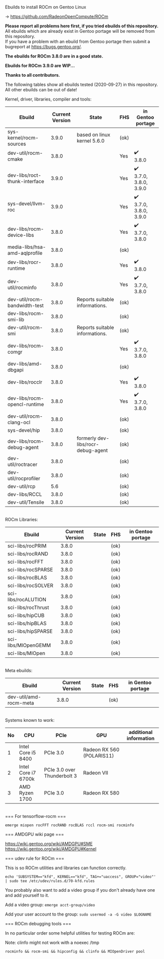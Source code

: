 Ebuilds to install ROCm on Gentoo Linux

-> https://github.com/RadeonOpenCompute/ROCm

**Please report all problems here first, if you tried ebuilds of this repository.**<br>
All ebuilds which are already exist in Gentoo portage will be removed from this repository.<br>
If you have a problem with an ebuild from Gentoo portage then submit a bugreport at https://bugs.gentoo.org/.

**The ebuilds for ROCm 3.8.0 are in a good state.**<br>

**Ebuilds for ROCm 3.9.0 are WIP...**<br>

**Thanks to all contributors.**

The following tables show all ebuilds tested (2020-09-27) in this repository. <br>
All other ebuilds can be out of date!

Kernel, driver, libraries, compiler and tools:

|Ebuild|Current Version|State| FHS | in Gentoo portage| 
|---|---|---|---|---|
|sys-kernel/rocm-sources| 3.9.0 | based on linux kernel 5.6.0 | (ok) |  |
|dev-util/rocm-cmake| 3.8.0 | | Yes | :heavy_check_mark:<br> 3.8.0 |
|dev-libs/roct-thunk-interface| 3.9.0 |  | Yes | :heavy_check_mark:<br> 3.7.0, 3.8.0, 3.9.0  |
|sys-devel/llvm-roc | 3.9.0 | | Yes |:heavy_check_mark:<br> 3.7.0, 3.8.0, 3.9.0 |
|dev-libs/rocm-device-libs | 3.8.0 | | Yes | :heavy_check_mark:<br> 3.7.0, 3.8.0 |
|media-libs/hsa-amd-aqlprofile| 3.8.0 | | (ok) | |
|dev-libs/rocr-runtime| 3.8.0 | | Yes | :heavy_check_mark:<br> 3.8.0 |
|dev-util/rocminfo | 3.8.0 |  | Yes | :heavy_check_mark:<br> 3.7.0, 3.8.0 |
|dev-util/rocm-bandwidth-test| 3.8.0 | Reports suitable informations. | (ok) |  |
|dev-libs/rocm-smi-lib| 3.8.0 |  | (ok) | |
|dev-util/rocm-smi| 3.8.0 | Reports suitable informations. | (ok) | |
|dev-libs/rocm-comgr | 3.8.0 | | Yes | :heavy_check_mark:<br> 3.7.0, 3.8.0 |
|dev-libs/amd-dbgapi | 3.8.0 |  | (ok) | |
|dev-libs/rocclr | 3.8.0 | | Yes | :heavy_check_mark:<br> 3.8.0 |
|dev-libs/rocm-opencl-runtime| 3.8.0 |  | Yes | :heavy_check_mark:<br> 3.7.0, 3.8.0 |
|dev-util/rocm-clang-ocl| 3.8.0 | | (ok) | |
|sys-devel/hip| 3.8.0 |  | (ok) | |
|dev-libs/rocm-debug-agent | 3.8.0 | formerly dev-libs/rocr-debug-agent  | (ok) | |
|dev-util/roctracer| 3.8.0 |  | (ok) | |
|dev-util/rocprofiler| 3.8.0 |  | (ok) | |
|dev-util/rcp| 5.6 |   | (ok) | |
|dev-libs/RCCL | 3.8.0 |  | (ok) | |
|dev-util/Tensile | 3.8.0 | | (ok) | |

<br>
ROCm Libraries:

|Ebuild|Current Version|State|FHS|in Gentoo portage|
|---|---|---|---|---|
|sci-libs/rocPRIM| 3.8.0 |  | (ok) | |
|sci-libs/rocRAND| 3.8.0 |  | (ok) |  |
|sci-libs/rocFFT| 3.8.0 |  | (ok) | |
|sci-libs/rocSPARSE| 3.8.0 |  | (ok) | |
|sci-libs/rocBLAS| 3.8.0 |  | (ok) | |
|sci-libs/rocSOLVER| 3.8.0 |  | (ok) | |
|sci-libs/rocALUTION| 3.8.0 | | (ok) | |
|sci-libs/rocThrust| 3.8.0 |  | (ok) | |
|sci-libs/hipCUB | 3.8.0 |  | (ok)| |
|sci-libs/hipBLAS | 3.8.0 |  | (ok) | |
|sci-libs/hipSPARSE | 3.8.0 |  | (ok) | |
|sci-libs/MIOpenGEMM | 3.8.0 |  | (ok) | |
|sci-libs/MIOpen | 3.8.0 |  | (ok) | |

<br>
Meta ebuilds:

|Ebuild|Current Version|State| FHS | in Gentoo portage| 
|---|---|---|---|---|
|dev-util/amd-rocm-meta| 3.8.0 |  | (ok) | |

<br>
Systems known to work:

| No | CPU | PCIe |  GPU | additional information |
|---|---|---|---|---|
| 1 | Intel Core i5 8400 | PCIe 3.0 | Radeon RX 560 (POLARIS11) | |
| 2 | Intel Core i7 6700k | PCIe 3.0 over Thunderbolt 3 | Radeon VII | |
| 3 | AMD Ryzen 1700 | PCIe 3.0 | Radeon RX 580 | |

<br>
=== For tensorflow-rocm ===

``` emerge miopen rocFFT rocRAND rocBLAS rccl rocm-smi rocminfo ```

=== AMDGPU wiki page ===

https://wiki.gentoo.org/wiki/AMDGPU#SME
https://wiki.gentoo.org/wiki/AMDGPU#Kernel

=== udev rule for ROCm ===

This is so ROCm utilities and libraries can function correctly.

``` echo 'SUBSYSTEM=="kfd", KERNEL=="kfd", TAG+="uaccess", GROUP="video"' | sudo tee /etc/udev/rules.d/70-kfd.rules ```

You probably also want to add a video group if you don't already have one and add yourself to it.

Add a video group:
``` emerge acct-group/video ```

Add your user account to the group:
``` sudo usermod -a -G video $LOGNAME ```

=== ROCm debugging tools ===

In no particular order some helpful utilities for testing ROCm are:

Note: clinfo might not work with a noexec /tmp

``` rocminfo && rocm-smi && hipconfig && clinfo && MIOpenDriver pool ```
